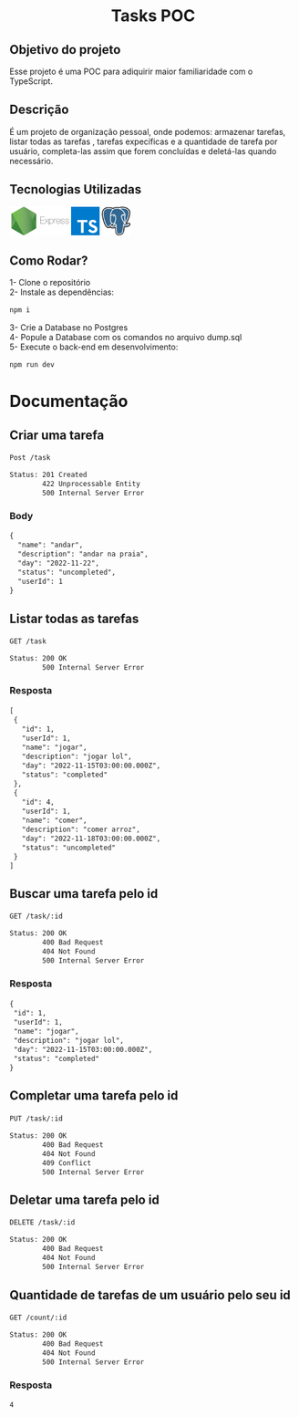 <h1 align="center">Tasks POC</h1>

## Objetivo do projeto

Esse projeto é uma POC para adiquirir maior familiaridade com o TypeScript.

## Descrição

É um projeto de organização pessoal, onde podemos: armazenar tarefas, listar todas as tarefas , tarefas expecíficas e a quantidade de tarefa por usuário, completa-las assim que forem concluídas e deletá-las quando necessário.

## Tecnologias Utilizadas

<div>
<img alt="Node.js" width="50" src="https://raw.githubusercontent.com/github/explore/80688e429a7d4ef2fca1e82350fe8e3517d3494d/topics/nodejs/nodejs.png" />
<img alt="Express" width="50" src="https://raw.githubusercontent.com/github/explore/80688e429a7d4ef2fca1e82350fe8e3517d3494d/topics/express/express.png" />
<img alt="TypeScript" width="50" src="https://raw.githubusercontent.com/github/explore/80688e429a7d4ef2fca1e82350fe8e3517d3494d/topics/typescript/typescript.png" />
<img alt="Postgres" width="50" src="https://raw.githubusercontent.com/github/explore/80688e429a7d4ef2fca1e82350fe8e3517d3494d/topics/postgresql/postgresql.png" />
</div>

## Como Rodar?

1- Clone o repositório </br>
2- Instale as dependências:
```bash
npm i
```
3- Crie a Database no Postgres </br>
4- Popule a Database com os comandos no arquivo dump.sql </br>
5- Execute o back-end em desenvolvimento:
```bash
npm run dev
```
# Documentação

## Criar uma tarefa

`Post /task`

    Status: 201 Created
            422 Unprocessable Entity
            500 Internal Server Error
### Body
  ```
  {
    "name": "andar",
    "description": "andar na praia",
    "day": "2022-11-22",
    "status": "uncompleted",
    "userId": 1
  }
  ```
## Listar todas as tarefas

`GET /task`

    Status: 200 OK
            500 Internal Server Error
### Resposta
 ```
 [
  {
    "id": 1,
    "userId": 1,
    "name": "jogar",
    "description": "jogar lol",
    "day": "2022-11-15T03:00:00.000Z",
    "status": "completed"
  },
  {
    "id": 4,
    "userId": 1,
    "name": "comer",
    "description": "comer arroz",
    "day": "2022-11-18T03:00:00.000Z",
    "status": "uncompleted"
  }
 ]
 ```
## Buscar uma tarefa pelo id

`GET /task/:id`

    Status: 200 OK
            400 Bad Request
            404 Not Found
            500 Internal Server Error
### Resposta
 ```
{
  "id": 1,
  "userId": 1,
  "name": "jogar",
  "description": "jogar lol",
  "day": "2022-11-15T03:00:00.000Z",
  "status": "completed"
}
 ```
## Completar uma tarefa pelo id

`PUT /task/:id`

    Status: 200 OK
            400 Bad Request
            404 Not Found
            409 Conflict
            500 Internal Server Error
## Deletar uma tarefa pelo id

`DELETE /task/:id`

    Status: 200 OK
            400 Bad Request
            404 Not Found
            500 Internal Server Error
## Quantidade de tarefas de um usuário pelo seu id

`GET /count/:id`

    Status: 200 OK
            400 Bad Request
            404 Not Found
            500 Internal Server Error
### Resposta
 ```
4
 ```

    

